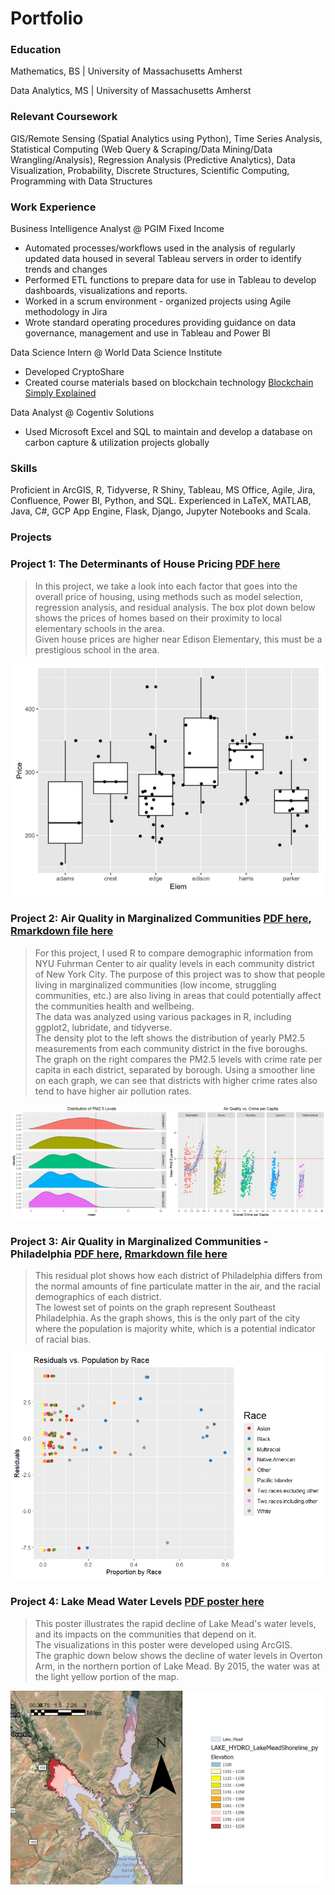 # Portfolio

### Education

Mathematics, BS | University of Massachusetts Amherst

Data Analytics, MS | University of Massachusetts Amherst

### Relevant Coursework
GIS/Remote Sensing (Spatial Analytics using Python), Time Series Analysis, Statistical Computing (Web Query & Scraping/Data Mining/Data Wrangling/Analysis), Regression Analysis (Predictive Analytics), Data Visualization, Probability, Discrete Structures, Scientific Computing, Programming with Data Structures

### Work Experience
Business Intelligence Analyst @ PGIM Fixed Income
- Automated processes/workflows used in the analysis of regularly updated data housed in several Tableau servers in order to identify trends and changes
- Performed ETL functions to prepare data for use in Tableau to develop dashboards, visualizations and reports.
- Worked in a scrum environment - organized projects using Agile methodology in Jira
- Wrote standard operating procedures providing guidance on data governance, management and use in Tableau and Power BI

Data Science Intern @ World Data Science Institute
- Developed CryptoShare
- Created course materials based on blockchain technology [Blockchain Simply Explained](https://github.com/5secondmemory/Portfolio/blob/main/Projects/Project%2020%20-%20Blockchain%20Simply%20Explained.pdf)

Data Analyst @ Cogentiv Solutions
- Used Microsoft Excel and SQL to maintain and develop a database on carbon capture & utilization projects globally

### Skills
Proficient in ArcGIS, R, Tidyverse, R Shiny, Tableau, MS Office, Agile, Jira, Confluence, Power BI, Python, and SQL. Experienced in LaTeX, MATLAB, Java, C#, GCP App Engine, Flask, Django, Jupyter Notebooks and Scala. 

### Projects
### Project 1: The Determinants of House Pricing [PDF here](https://github.com/Will-Munson/Portfolio/blob/main/Projects/The%20Determinants%20of%20House%20Pricing%20(2).pdf)

>In this project, we take a look into each factor that goes into the overall price of housing, using methods such as model selection, regression analysis, and residual analysis. The box plot down below shows the prices of homes based on their proximity to local elementary schools in the area. <br/> Given house prices are higher near Edison Elementary, this must be a prestigious school in the area.
<img src="Images/House pricing by Elementary School.png">

### Project 2: Air Quality in Marginalized Communities [PDF here](https://github.com/Will-Munson/Portfolio/blob/main/Projects/Air%20Quality%20in%20Marginalized%20Communities%20(2).pdf), [Rmarkdown file here](https://github.com/Will-Munson/Portfolio/blob/main/Projects/Code%20Samples/Air%20Quality%20and%20Marginalized%20Communities.Rmd)

>For this project, I used R to compare demographic information from NYU Fuhrman Center to air quality levels in each community district of New York City. The purpose of this project was to show that people living in marginalized communities (low income, struggling communities, etc.) are also living in areas that could potentially affect the communities health and wellbeing. <br/> The data was analyzed using various packages in R, including ggplot2, lubridate, and tidyverse. <br/> The density plot to the left shows the distribution of yearly PM2.5 measurements from each community district in the five boroughs. <br/> The graph on the right compares the PM2.5 levels with crime rate per capita in each district, separated by borough. Using a smoother line on each graph, we can see that districts with higher crime rates also tend to have higher air pollution rates. 
<img src="Images/PM2.5 Distribution and Crime Rate.png">

### Project 3: Air Quality in Marginalized Communities - Philadelphia [PDF here](https://github.com/5secondmemory/Portfolio/blob/main/Projects/Air%20Quality%20in%20Marginalized%20Communities%20-%20Philadelphia%20edition.pdf), [Rmarkdown file here](https://github.com/Will-Munson/Portfolio/blob/main/Projects/Code%20Samples/Philadelphia%20Air%20Quality%20in%20Marginalized%20Communities.Rmd)

>This residual plot shows how each district of Philadelphia differs from the normal amounts of fine particulate matter in the air, and the racial demographics of each district. <br/> The lowest set of points on the graph represent Southeast Philadelphia. As the graph shows, this is the only part of the city where the population is majority white, which is a potential indicator of racial bias.
<img src="Images/Residuals vs Racial Makeup.png" class="img-responsive" alt="">

### Project 4: Lake Mead Water Levels [PDF poster here](https://github.com/Will-Munson/Portfolio/blob/main/Projects/Lake%20Mead%20Water%20Levels%20GIS%20poster.pdf)

>This poster illustrates the rapid decline of Lake Mead's water levels, and its impacts on the communities that depend on it. <br/> The visualizations in this poster were developed using ArcGIS. <br/> The graphic down below shows the decline of water levels in Overton Arm, in the northern portion of Lake Mead. By 2015, the water was at the light yellow portion of the map. 
<img src="Images/Lake Mead Water Levels.png" class="img-responsive" alt="">
